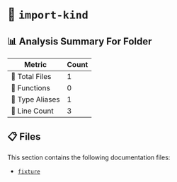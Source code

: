 # 📁 `import-kind`

## 📊 Analysis Summary For Folder

| Metric | Count |
|--------|-------|
| 📁 Total Files | 1 |
| 🔧 Functions | 0 |
| 📑 Type Aliases | 1 |
| 🔢 Line Count | 3 |


## 📋 Files

This section contains the following documentation files:

- [`fixture`](./fixture.md)